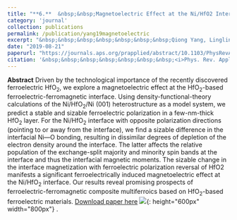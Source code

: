 ```yaml
---
title: "**6.**  &nbsp;&nbsp;Magnetoelectric Effect at the Ni/HfO2 Interface Induced by Ferroelectric Polarization."
category: 'journal'
collection: publications
permalink: /publication/yang19magnetoelectric
excerpt: "&nbsp;&nbsp;&nbsp;&nbsp;&nbsp;&nbsp;&nbsp;Qiong Yang, Lingling Tao, **Zhen Jiang**, Yichun Zhou, Evgeny Y. Tsymbal, and Vitaly Alexandrov"
date: "2019-08-21"
paperurl: "https://journals.aps.org/prapplied/abstract/10.1103/PhysRevApplied.12.024044"
citation: '&nbsp;&nbsp;&nbsp;&nbsp;&nbsp;&nbsp;&nbsp;<i>Phys. Rev. Applied</i> 12, 024044–024050 (2019)'
---
```

**Abstract** Driven by the technological importance of the recently discovered ferroelectric HfO<sub>2</sub>, we explore a magnetoelectric effect at the HfO<sub>2</sub>-based ferroelectric-ferromagnetic interface. Using density-functional-theory calculations of the Ni/HfO<sub>2</sub>/Ni (001) heterostructure as a model system, we predict a stable and sizable ferroelectric polarization in a few-nm-thick HfO<sub>2</sub> layer. For the Ni/HfO<sub>2</sub> interface with opposite polarization directions (pointing to or away from the interface), we find a sizable difference in the interfacial Ni—O bonding, resulting in dissimilar degrees of depletion of the electron density around the interface. The latter affects the relative population of the exchange-split majority and minority spin bands at the interface and thus the interfacial magnetic moments. The sizable change in the interface magnetization with ferroelectric polarization reversal of HfO2 manifests a significant ferroelectrically induced magnetoelectric effect at the Ni/HfO<sub>2</sub> interface. Our results reveal promising prospects of ferroelectric-ferromagnetic composite multiferroics based on HfO<sub>2</sub>-based ferroelectric materials.
[Download paper here](https://github.com/ZhenJiang16/personal/tree/master/files/yang19magetoelectric.pdf)
![]({{site.baseurl}}/images/yang19magetoelectric.png){: height="600px" width="800px"} .
